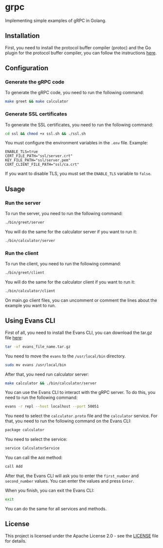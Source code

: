 # grpc

Implementing simple examples of gRPC in Golang.

## Installation

First, you need to install the protocol buffer compiler (protoc) and the Go plugin for the protocol buffer compiler, you can follow the instructions [here](https://grpc.io/docs/protoc-installation/).

## Configuration

### Generate the gRPC code

To generate the gRPC code, you need to run the following command:

```bash
make greet && make calculator
```

### Generate SSL certificates

To generate the SSL certificates, you need to run the following command:

```bash
cd ssl && chmod +x ssl.sh && ./ssl.sh
```

You must configure the environment variables in the `.env` file. Example:

```.env
ENABLE_TLS=true
CERT_FILE_PATH="ssl/server.crt"
KEY_FILE_PATH="ssl/server.pem"
CERT_CLIENT_FILE_PATH="ssl/ca.crt"
```

If you want to disable TLS, you must set the `ENABLE_TLS` variable to `false`.

## Usage

### Run the server

To run the server, you need to run the following command:

```bash
./bin/greet/server
```

You will do the same for the calculator server if you want to run it:

```bash
./bin/calculator/server
```

### Run the client

To run the client, you need to run the following command:

```bash
./bin/greet/client
```

You will do the same for the calculator client if you want to run it:

```bash
./bin/calculator/client
```

On main.go client files, you can uncomment or comment the lines about the example you want to run.

## Using Evans CLI

First of all, you need to install the Evans CLI, you can download the tar.gz file [here](https://github.com/ktr0731/evans):

```bash
tar -xf evans_file_name.tar.gz
```

You need to move the `evans` to the `/usr/local/bin` directory.

```bash
sudo mv evans /usr/local/bin
```

After that, you need run calculator server:

```bash
make calculator && ./bin/calculator/server
```

You can use the Evans CLI to interact with the gRPC server. To do this, you need to run the following command:

```bash
evans -r repl --host localhost --port 50051
```

You need to select the `calculator.proto` file and the `calculator` service. For that, you need to run the following command on the Evans CLI:

```bash
package calculator
```

You need to select the service:

```bash
service CalculatorService
```

You can call the `Add` method:

```bash
call Add
```

After that, the Evans CLI will ask you to enter the `first_number` and `second_number` values. You can enter the values and press `Enter`.

When you finish, you can exit the Evans CLI:

```bash
exit
```

You can do the same for all services and methods.

## License

This project is licensed under the Apache License 2.0 - see the [LICENSE](LICENSE) file for details.

